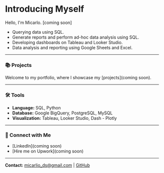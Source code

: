 # Introducing Myself

Hello, I'm Micarlo. [coming soon]

* Querying data using SQL.
* Generate reports and perform ad-hoc data analysis using SQL.
* Developing dashboards on Tableau and Looker Studio.
* Data analysis and reporting using Google Sheets and Excel.

---

### 📚 Projects

Welcome to my portfolio, where I showcase my [projects](coming soon).

---

### 🛠️ Tools

* **Language:** SQL, Python
* **Database:** Google BigQuery, PostgreSQL, MySQL
* **Visualization:** Tableau, Looker Studio, Dash - Plotly

---

### 👋 Connect with Me

* [LinkedIn](coming soon)
* [Hire me on Upwork](coming soon)

---

**Contact:** micarlio_ds@gmail.com | [GitHub](https://github.com/micarlio)
